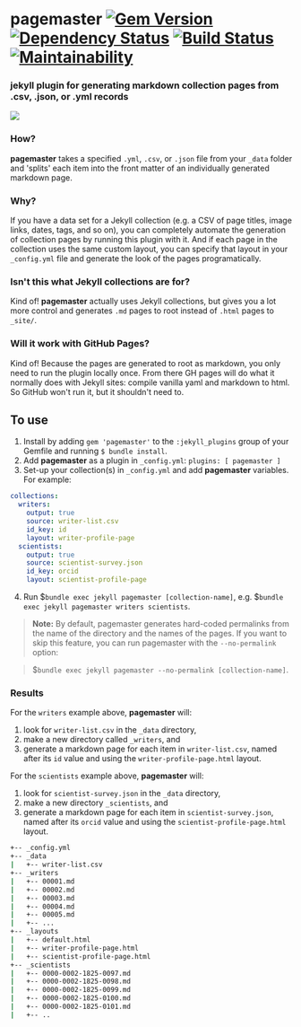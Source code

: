 # pagemaster [![Gem Version](https://badge.fury.io/rb/pagemaster.svg)](https://badge.fury.io/rb/pagemaster) [![Dependency Status](https://gemnasium.com/badges/github.com/mnyrop/pagemaster.svg)](https://gemnasium.com/github.com/mnyrop/pagemaster) [![Build Status](https://travis-ci.org/mnyrop/pagemaster.svg?branch=master)](https://travis-ci.org/mnyrop/pagemaster) [![Maintainability](https://api.codeclimate.com/v1/badges/4f88f2668f643bbbacdf/maintainability)](https://codeclimate.com/github/mnyrop/pagemaster/maintainability)

### jekyll plugin for generating markdown collection pages from .csv, .json, or .yml records

<img src="https://media.giphy.com/media/XqpLGIQ7nMtqM/giphy.gif"/>

### How?

**pagemaster** takes a specified `.yml`, `.csv`, or `.json` file from your `_data` folder and 'splits' each item into the front matter of an individually generated markdown page.

### Why?

If you have a data set for a Jekyll collection (e.g. a CSV of page titles, image links, dates, tags, and so on), you can completely automate the generation of collection pages by running this plugin with it. And if each page in the collection uses the same custom layout, you can specify that layout in your `_config.yml` file and generate the look of the pages programatically.

### Isn't this what Jekyll collections are for?

Kind of! **pagemaster** actually uses Jekyll collections, but gives you a lot more control and generates `.md` pages to root instead of `.html` pages to `_site/`.

### Will it work with GitHub Pages?

Kind of! Because the pages are generated to root as markdown, you only need to run the plugin locally once. From there GH pages will do what it normally does with Jekyll sites: compile vanilla yaml and markdown to html. So GitHub won't run it, but it shouldn't need to.

## To use
1. Install by adding `gem 'pagemaster'` to the `:jekyll_plugins` group of your Gemfile and running `$ bundle install`.
2. Add **pagemaster** as a plugin in `_config.yml`: `plugins: [ pagemaster ]`
3. Set-up your collection(s) in `_config.yml` and add **pagemaster** variables. For example:

```yaml
collections:
  writers:
    output: true
    source: writer-list.csv
    id_key: id
    layout: writer-profile-page
  scientists:
    output: true
    source: scientist-survey.json
    id_key: orcid
    layout: scientist-profile-page
```
4. Run $`bundle exec jekyll pagemaster [collection-name]`, e.g. $`bundle exec jekyll pagemaster writers scientists`.

> __Note:__ By default, pagemaster generates hard-coded permalinks from the name of the directory and the names of the pages. If you want to skip this feature, you can run pagemaster with the `--no-permalink` option:


> $`bundle exec jekyll pagemaster --no-permalink [collection-name]`.


### Results

For the `writers` example above, **pagemaster** will:
1. look for `writer-list.csv` in the `_data` directory,
2. make a new directory called `_writers`, and
3. generate a markdown page for each item in `writer-list.csv`, named after its `id` value and using the `writer-profile-page.html` layout.

For the `scientists` example above, **pagemaster** will:
1. look for `scientist-survey.json` in the `_data` directory,
2. make a new directory  `_scientists`, and
3. generate a markdown page for each item in `scientist-survey.json`, named after its `orcid` value and using the `scientist-profile-page.html` layout.

```bash
+-- _config.yml
+-- _data
|   +-- writer-list.csv
+-- _writers
|   +-- 00001.md
|   +-- 00002.md
|   +-- 00003.md
|   +-- 00004.md
|   +-- 00005.md
|   +-- ...
+-- _layouts
|   +-- default.html
|   +-- writer-profile-page.html
|   +-- scientist-profile-page.html
+-- _scientists
|   +-- 0000-0002-1825-0097.md
|   +-- 0000-0002-1825-0098.md
|   +-- 0000-0002-1825-0099.md
|   +-- 0000-0002-1825-0100.md
|   +-- 0000-0002-1825-0101.md
|   +-- ..
```
